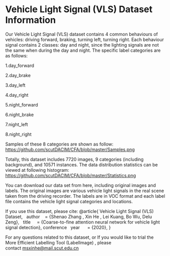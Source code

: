 # Vehicle Light Signal (VLS) Dataset Information


Our Vehicle Light Signal (VLS) dataset contains 4 common behaviours of vehicles: driving forward, braking, turning left, turning right. Each behaviour signal contains 2 classes: day and night, since the lighting signals are not the same when during the day and night. The specific label categories are as follows:

1.day_forward

2.day_brake

3.day_left

4.day_right

5.night_forward

6.night_brake

7.night_left

8.night_right

Samples of these 8 categories are shown as follow:
https://github.com/scutDACIM/CFA/blob/master/Samples.png

Totally, this dataset includes 7720 images, 9 categories (including background), and 10571 instances. The data distribution statistics can be viewed at following histogram:
https://github.com/scutDACIM/CFA/blob/master/Statistics.png

You can download our data set from here, including original images and labels. The original images are various vehicle light signals in the real scene taken from the driving recorder. The labels are in VOC format and each label file contains the vehicle light signal categories and locations.

If you use this dataset, please cite:
@article{ Vehicle Light Signal (VLS) Dataset,
  author    = {Shenao Zhang , Xin He , Lei Kuang, Bo Wu, Delu Zeng},
  title     = {Coarse-to-fine attention neural network for vehicle light signal detection},
conference
  year      = {2020},
}

For any questions related to this dataset, or If you would like to trial the More Efficient Labelling Tool (LabelImage) , please contact msxinhe@mail.scut.edu.cn
